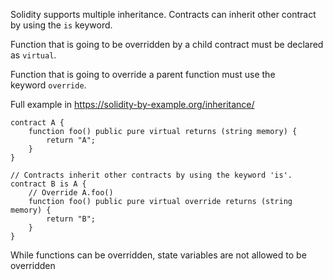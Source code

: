 Solidity supports multiple inheritance. Contracts can inherit other contract by using the `is` keyword.

Function that is going to be overridden by a child contract must be declared as `virtual`.

Function that is going to override a parent function must use the keyword `override`.

Full example in
https://solidity-by-example.org/inheritance/

```solidity
contract A { 
	function foo() public pure virtual returns (string memory) { 
		return "A"; 
	} 
} 

// Contracts inherit other contracts by using the keyword 'is'. 
contract B is A { 
	// Override A.foo() 
	function foo() public pure virtual override returns (string memory) { 
		return "B"; 
	} 
}
```

While functions can be overridden, state variables are not allowed to be overridden